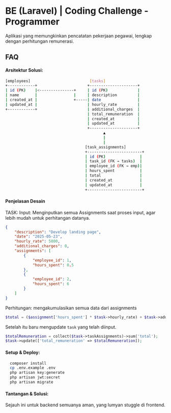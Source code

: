 
# BE (Laravel) | Coding Challenge - Programmer

Aplikasi yang memungkinkan pencatatan pekerjaan pegawai, lengkap dengan
perhitungan remunerasi. 


## FAQ

#### Arsitektur Solusi:
```bash
[employees]                          [tasks]
+------------+                      +---------------------+
| id (PK)    |<---------------+     | id (PK)             |
| name       |                |     | description         |
| created_at |                +-----| date                |
| updated_at |                      | hourly_rate         |
+------------+                      | additional_charges  |
                                    | total_remuneration  |
                                    | created_at          |
                                    | updated_at          |
                                    +---------------------+
                                           ▲
                                           |
                                           |
                                   [task_assignments]
                                   +------------------------+
                                   | id (PK)               |
                                   | task_id (FK → tasks)  |
                                   | employee_id (FK → emp)|
                                   | hours_spent           |
                                   | total                 |
                                   | created_at            |
                                   | updated_at            |
                                   +------------------------+
```

#### Penjelasan Desain

TASK:
Input: Menginputkan semua Assignments saat proses input, agar lebih mudah untuk perhitangan datanya.

```json
{
    "description": "Develop landing page",
    "date": "2025-05-23",
    "hourly_rate": 5000,
    "additional_charges": 0,
    "assignments": [
        {
            "employee_id": 1,
            "hours_spent": 0.5
        },
        {
            "employee_id": 2,
            "hours_spent": 6
        }
    ]
}
```
Perhitungan:
mengakumulasikan semua data dari assignments
```php
$total = ($assignment['hours_spent'] * $task->hourly_rate) + $task->additional_charges;
```

Setelah itu baru mengupdate `task` yang telah diinput. 

```php
$totalRemuneration = collect($task->taskAssignments)->sum('total');
$task->update(['total_remuneration' => $totalRemuneration]);
```


#### Setup & Deploy:

```bash
  composer install
  cp .env.example .env
  php artisan key:generate
  php artisan jwt:secret
  php artisan migrate
```

#### Tantangan & Solusi:

Sejauh ini untuk backend semuanya aman, yang lumyan stuggle di frontend.
